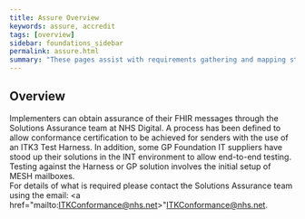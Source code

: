 ```yaml
---
title: Assure Overview
keywords: assure, accredit
tags: [overview]
sidebar: foundations_sidebar
permalink: assure.html
summary: "These pages assist with requirements gathering and mapping stages of an ITK3 Messaging Solution development process."
---
```


## Overview ##

Implementers can obtain assurance of their FHIR messages through the Solutions Assurance team at NHS Digital. 
A process has been defined to allow conformance certification to be achieved for senders with the use of an ITK3 Test Harness. In addition, some GP Foundation IT suppliers have stood up their solutions in the INT environment to allow end-to-end testing. Testing against the Harness or GP solution involves the initial setup of MESH mailboxes.   
For details of what is required please contact the Solutions Assurance team using the email: <a href="mailto:ITKConformance@nhs.net>"ITKConformance@nhs.net</a>.
